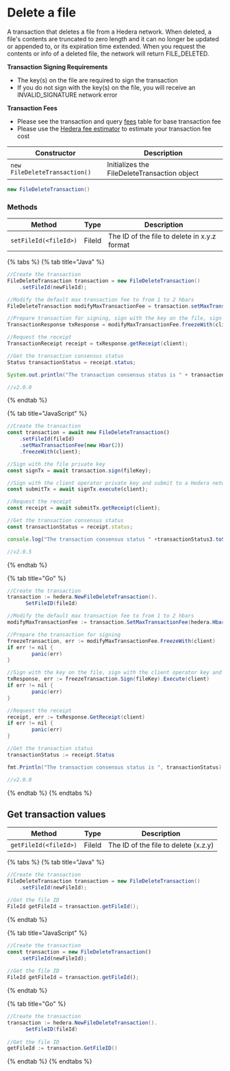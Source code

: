 # Delete a file

A transaction that deletes a file from a Hedera network. When deleted, a file's contents are truncated to zero length and it can no longer be updated or appended to, or its expiration time extended. When you request the contents or info of a deleted file, the network will return FILE\_DELETED.

**Transaction Signing Requirements**

* The key(s) on the file are required to sign the transaction
* If you do not sign with the key(s) on the file, you will receive an INVALID\_SIGNATURE network error

**Transaction Fees**

* Please see the transaction and query [fees](../../../networks/mainnet/fees/#transaction-and-query-fees) table for base transaction fee
* Please use the [Hedera fee estimator](https://hedera.com/fees) to estimate your transaction fee cost

| Constructor                   | Description                                  |
| ----------------------------- | -------------------------------------------- |
| `new FileDeleteTransaction()` | Initializes the FileDeleteTransaction object |

```java
new FileDeleteTransaction()
```

### Methods

| Method                | Type   | Description                                  |
| --------------------- | ------ | -------------------------------------------- |
| `setFileId(<fileId>)` | FileId | The ID of the file to delete in x.y.z format |

{% tabs %}
{% tab title="Java" %}
```java
//Create the transaction
FileDeleteTransaction transaction = new FileDeleteTransaction()
    .setFileId(newFileId);

//Modify the default max transaction fee to from 1 to 2 hbars
FileDeleteTransaction modifyMaxTransactionFee = transaction.setMaxTransactionFee(new Hbar(2));

//Prepare transaction for signing, sign with the key on the file, sign with the client operator key and submit to a Hedera network
TransactionResponse txResponse = modifyMaxTransactionFee.freezeWith(client).sign(key).execute(client);

//Request the receipt
TransactionReceipt receipt = txResponse.getReceipt(client);

//Get the transaction consensus status
Status transactionStatus = receipt.status;

System.out.println("The transaction consensus status is " + transactionStatus);

//v2.0.0
```
{% endtab %}

{% tab title="JavaScript" %}
```javascript
//Create the transaction
const transaction = await new FileDeleteTransaction()
    .setFileId(fileId)
    .setMaxTransactionFee(new Hbar(2))
    .freezeWith(client);

//Sign with the file private key
const signTx = await transaction.sign(fileKey);

//Sign with the client operator private key and submit to a Hedera network
const submitTx = await signTx.execute(client);

//Request the receipt
const receipt = await submitTx.getReceipt(client);

//Get the transaction consensus status
const transactionStatus = receipt.status;

console.log("The transaction consensus status " +transactionStatus3.toString());

//v2.0.5
```
{% endtab %}

{% tab title="Go" %}
```java
//Create the transaction
transaction := hedera.NewFileDeleteTransaction().
	  SetFileID(fileId)

//Modify the default max transaction fee to from 1 to 2 hbars
modifyMaxTransactionFee := transaction.SetMaxTransactionFee(hedera.HbarFrom(2, hedera.HbarUnits.Hbar))

//Prepare the transaction for signing
freezeTransaction, err := modifyMaxTransactionFee.FreezeWith(client)
if err != nil {
		panic(err)
}

//Sign with the key on the file, sign with the client operator key and submit to a Hedera network
txResponse, err := freezeTransaction.Sign(fileKey).Execute(client)
if err != nil {
		panic(err)
}

//Request the receipt
receipt, err := txResponse.GetReceipt(client)
if err != nil {
		panic(err)
}

//Get the transaction status
transactionStatus := receipt.Status

fmt.Println("The transaction consensus status is ", transactionStatus)

//v2.0.0
```
{% endtab %}
{% endtabs %}

## Get transaction values

| Method                | Type   | Description                          |
| --------------------- | ------ | ------------------------------------ |
| `getFileId(<fileId>)` | FileId | The ID of the file to delete (x.z.y) |

{% tabs %}
{% tab title="Java" %}
```java
//Create the transaction
FileDeleteTransaction transaction = new FileDeleteTransaction()
    .setFileId(newFileId);

//Get the file ID
FileId getFileId = transaction.getFileId();
```
{% endtab %}

{% tab title="JavaScript" %}
```javascript
//Create the transaction
const transaction = new FileDeleteTransaction()
    .setFileId(newFileId);
    
//Get the file ID
FileId getFileId = transaction.getFileId();
```
{% endtab %}

{% tab title="Go" %}
```java
//Create the transaction
transaction := hedera.NewFileDeleteTransaction().
	  SetFileID(fileId)
	
//Get the file ID
getFileId := transaction.GetFileID()
```
{% endtab %}
{% endtabs %}
